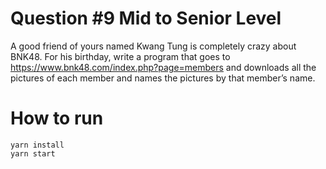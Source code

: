 # Question #9 Mid to Senior Level
A good friend of yours named Kwang Tung is completely crazy about BNK48. For his
birthday, write a program that goes to https://www.bnk48.com/index.php?page=members and
downloads all the pictures of each member and names the pictures by that member’s name.

# How to run
```
yarn install
yarn start
```
